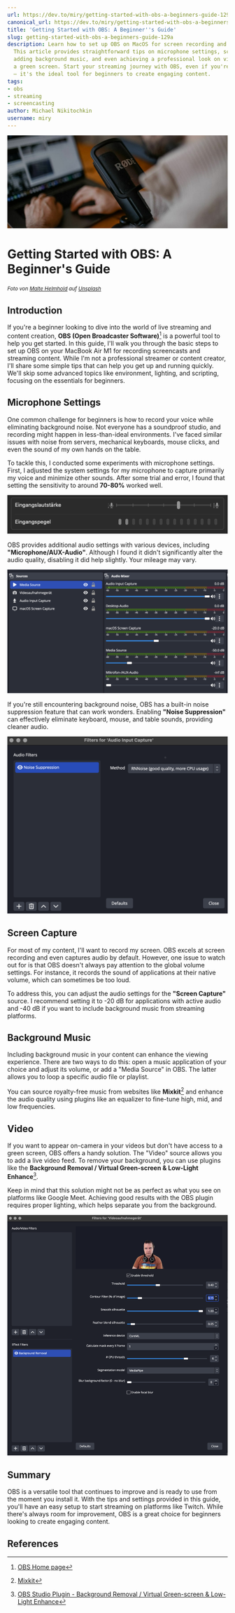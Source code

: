 ```yaml
---
url: https://dev.to/miry/getting-started-with-obs-a-beginners-guide-129a
canonical_url: https://dev.to/miry/getting-started-with-obs-a-beginners-guide-129a
title: 'Getting Started with OBS: A Beginner''s Guide'
slug: getting-started-with-obs-a-beginners-guide-129a
description: Learn how to set up OBS on MacOS for screen recording and streaming.
  This article provides straightforward tips on microphone settings, screen capture,
  adding background music, and even achieving a professional look on video without
  a green screen. Start your streaming journey with OBS, even if you're not a pro
  – it's the ideal tool for beginners to create engaging content.
tags:
- obs
- streaming
- screencasting
author: Michael Nikitochkin
username: miry
---
```


![Cover image](/assets/2023-10-13-getting-started-with-obs-a-beginners-guide-129a-cover_image-43o6j687gvssudds800x.jpg)

# Getting Started with OBS: A Beginner's Guide


<small><i>Foto von <a href="https://unsplash.com/de/@maltehelmhold">Malte Helmhold</a> auf <a href="https://unsplash.com/de/fotos/AufvW7p8WM0">Unsplash</a></i></small>


## Introduction

If you're a beginner looking to dive into the world of live streaming and content creation, **OBS (Open Broadcaster Software)**[^1] is a powerful tool to help you get started. In this guide, I'll walk you through the basic steps to set up OBS on your MacBook Air M1 for recording screencasts and streaming content. While I'm not a professional streamer or content creator, I'll share some simple tips that can help you get up and running quickly. We'll skip some advanced topics like environment, lighting, and scripting, focusing on the essentials for beginners.

## Microphone Settings

One common challenge for beginners is how to record your voice while eliminating background noise. Not everyone has a soundproof studio, and recording might happen in less-than-ideal environments. I've faced similar issues with noise from servers, mechanical keyboards, mouse clicks, and even the sound of my own hands on the table.

To tackle this, I conducted some experiments with microphone settings. First, I adjusted the system settings for my microphone to capture primarily my voice and minimize other sounds. After some trial and error, I found that setting the sensitivity to around **70-80%** worked well.


![MacOS System Settings for Ton](/assets/2023-10-13-getting-started-with-obs-a-beginners-guide-129a-ksovzm2jyjvwytwz3j6z.png)

OBS provides additional audio settings with various devices, including **"Microphone/AUX-Audio"**. Although I found it didn't significantly alter the audio quality, disabling it did help slightly. Your mileage may vary.


![OBS Settings for Audio Mixer](/assets/2023-10-13-getting-started-with-obs-a-beginners-guide-129a-bwmu3smol4ez90yqnddj.png)

If you're still encountering background noise, OBS has a built-in noise suppression feature that can work wonders. Enabling **"Noise Suppression"** can effectively eliminate keyboard, mouse, and table sounds, providing cleaner audio.


![Audio Input capture Plugins Window](/assets/2023-10-13-getting-started-with-obs-a-beginners-guide-129a-kr3qcrrw4qxn4uok633p.png)

## Screen Capture

For most of my content, I'll want to record my screen. OBS excels at screen recording and even captures audio by default. However, one issue to watch out for is that OBS doesn't always pay attention to the global volume settings. For instance, it records the sound of applications at their native volume, which can sometimes be too loud.

To address this, you can adjust the audio settings for the **"Screen Capture"** source. I recommend setting it to -20 dB for applications with active audio and -40 dB if you want to include background music from streaming platforms.

## Background Music

Including background music in your content can enhance the viewing experience. There are two ways to do this: open a music application of your choice and adjust its volume, or add a "Media Source" in OBS. The latter allows you to loop a specific audio file or playlist.

You can source royalty-free music from websites like **Mixkit**[^2] and enhance the audio quality using plugins like an equalizer to fine-tune high, mid, and low frequencies.

## Video

If you want to appear on-camera in your videos but don't have access to a green screen, OBS offers a handy solution. The "Video" source allows you to add a live video feed. To remove your background, you can use plugins like the **Background Removal / Virtual Green-screen & Low-Light Enhance**[^3].

Keep in mind that this solution might not be as perfect as what you see on platforms like Google Meet. Achieving good results with the OBS plugin requires proper lighting, which helps separate you from the background.

![Background removal plugin settings page](/assets/2023-10-13-getting-started-with-obs-a-beginners-guide-129a-tnrilc3eu35s8lpj5vuk.png)

## Summary

OBS is a versatile tool that continues to improve and is ready to use from the moment you install it. With the tips and settings provided in this guide, you'll have an easy setup to start streaming on platforms like Twitch. While there's always room for improvement, OBS is a great choice for beginners looking to create engaging content.

## References

[^1]: [OBS Home page](https://obsproject.com/)
[^2]: [Mixkit](https://mixkit.co/free-stock-music/)
[^3]: [OBS Studio Plugin - Background Removal / Virtual Green-screen & Low-Light Enhance](https://obsproject.com/forum/resources/background-removal-virtual-green-screen-low-light-enhance.1260/)


